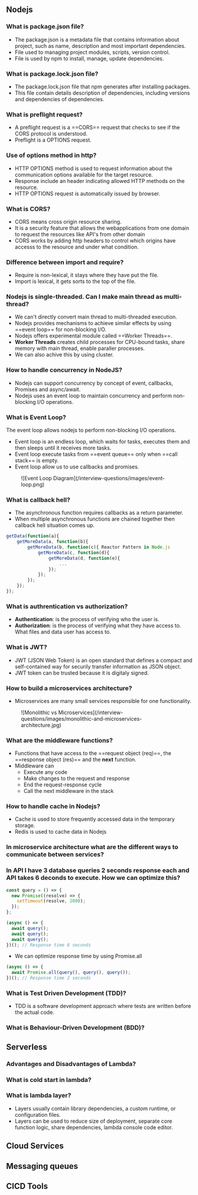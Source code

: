 ## Nodejs

### What is package.json file?

- The package.json is a metadata file that contains information about project, such as name, description and most important dependencies.
- File used to managing project modules, scripts, version control.
- File is used by npm to install, manage, update dependencies.

### What is package.lock.json file?

- The package.lock.json file that npm generates after installing packages.
- This file contain details description of dependencies, including versions and dependencies of dependencies.

### What is preflight request?

- A preflight request is a ==CORS== request that checks to see if the CORS protocol is understood.
- Preflight is a OPTIONS request.

### Use of options method in http?

- HTTP OPTIONS method is used to request information about the communication options available for the target resource.
- Response include an header indicating allowed HTTP methods on the resource.
- HTTP OPTIONS request is automatically issued by browser.

### What is CORS?

- CORS means cross origin resource sharing.
- It is a security feature that allows the webapplications from one domain to request the resources like API's from other domain
- CORS works by adding http headers to control which origins have accesss to the resource and under what condition.

### Difference between import and require?

- Require is non-lexical, it stays where they have put the file.
- Import is lexical, it gets sorts to the top of the file.

### Nodejs is single-threaded. Can I make main thread as multi-thread?

- We can't directly convert main thread to multi-threaded execution.
- Nodejs provides mechanisms to achieve similar effects by using ==event loop== for non-blocking I/O.
- Nodejs offers experimental module called ==Worker Threads==.
- **Worker Threads** creates child processes for CPU-bound tasks, share memory with main thread, enable paraller processes.
- We can also achive this by using cluster.

### How to handle concurrency in NodeJS?

- Nodejs can support concurrency by concept of event, callbacks, Promises and async/await.
- Nodejs uses an event loop to maintain concurrency and perform non-blocking I/O operations.

### What is Event Loop?

The event loop allows nodejs to perform non-blocking I/O operations.

- Event loop is an endless loop, which waits for tasks, executes them and then sleeps until it receives more tasks.
- Event loop execute tasks from ==event queue== only when ==call stack== is empty.
- Event loop allow us to use callbacks and promises.

<figure markdown="span">
  ![Event Loop Diagram](/interview-questions/images/event-loop.png)
</figure>

### What is callback hell?

- The asynchronous function requires callbacks as a return parameter.
- When multiple asynchronous functions are chained together then callback hell situation comes up.

```js linenums="1"
getData(function(a){
    getMoreData(a, function(b){
        getMoreData(b, function(c){ Reactor Pattern in Node.js
            getMoreData(c, function(d){
	            getMoreData(d, function(e){
		            ...
		        });
	        });
        });
    });
});
```

### What is authrentication vs authorization?

- **Authentication**: is the process of verifying who the user is.
- **Authorization**: is the process of verifying what they have access to. What files and data user has access to.

### What is JWT?

- JWT (JSON Web Token) is an open standard that defines a compact and self-contained way for securily transfer information as JSON object.
- JWT token can be trusted because it is digitaly signed.

### How to build a microservices architecture?

- Microservices are many small services responsible for one functionality.

<figure markdown="span">
  ![Monolithic vs Microservices](/interview-questions/images/monolithic-and-microservices-architecture.jpg)
</figure>

### What are the middleware functions?

- Functions that have access to the ==request object (req)==, the ==response object (res)== and the **next** function.
- Middleware can
  - Execute any code
  - Make changes to the request and response
  - End the request-response cycle
  - Call the next middleware in the stack

### How to handle cache in Nodejs?

- Cache is used to store frequently accessed data in the temporary storage.
- Redis is used to cache data in Nodejs

### In microservice architecture what are the different ways to communicate between services?

### In API I have 3 database queries 2 seconds response each and API takes 6 deconds to execute. How we can optimize this?

```js
const query = () => {
  new Promise((resolve) => {
    setTimeout(resolve, 2000);
  });
};

(async () => {
  await query();
  await query();
  await query();
})(); // Response time 6 seconds
```

- We can optimize response time by using Promise.all

```js
(async () => {
  await Promise.all(query(), query(), query());
})(); // Response time 2 seconds
```

### What is Test Driven Development (TDD)?

- TDD is a software development approach where tests are written before the actual code.

### What is Behaviour-Driven Development (BDD)?

## Serverless

### Advantages and Disadvantages of Lambda?

### What is cold start in lambda?

### What is lambda layer?

- Layers usually contain library dependencies, a custom runtime, or configuration files.
- Layers can be used to reduce size of deployment, separate core function logic, share dependencies, lambda console code editor.

## Cloud Services

## Messaging queues

## CICD Tools
